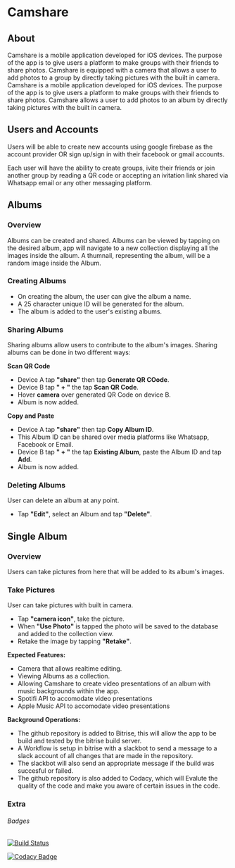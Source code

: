 # Camshare

 ## About
 Camshare is a mobile application developed for iOS devices. The purpose of the app is to give users a platform to make groups with their friends to share photos. Camshare is equipped with a camera that allows a user to add photos to a group by directly taking pictures with the built in camera.
 Camshare is a mobile application developed for iOS devices. The purpose of the app is to give users a platform to make groups with their friends to share photos. Camshare allows a user to add photos to an album by directly taking pictures with the built in camera.

 ## Users and Accounts
 Users will be able to create new accounts using google firebase as the account provider OR sign up/sign in with their facebook or gmail accounts.

 Each user will have the ability to create groups, ivite their friends or join another group by reading a QR code or accepting an ivitation link shared via Whatsapp email or any other messaging platform.

 ## Albums 

 ### Overview
 Albums can be created and shared. Albums can be viewed by tapping on the desired album, app will navigate to a new collection displaying all the images inside the album.
 A thumnail, representing the album, will be a random image inside the Album.

 ### Creating Albums
  - On creating the album, the user can give the album a name. 
  - A 25 character unique ID will be generated for the album.
  - The album is added to the user's existing albums.

 ### Sharing Albums
 Sharing albums allow users to contribute to the album's images.
 Sharing albums can be done in two different ways:

 **Scan QR Code**
 - Device A tap **"share"** then tap **Generate QR COode**.
 - Device B tap **" + "** the tap **Scan QR Code**.
 - Hover **camera** over generated QR Code on device B.
 - Album is now added.

 **Copy and Paste**
 - Device A tap **"share"** then tap **Copy Album ID**.
 - This Album ID can be shared over media platforms like Whatsapp, Facebook or Email.
 - Device B tap **" + "** the tap **Existing Album**, paste the Album ID and tap **Add**.
 - Album is now added.

 ### Deleting Albums
 User can delete an album at any point. 
 - Tap **"Edit"**, select an Album and tap **"Delete"**.

 ## Single Album
 ### Overview
 Users can take pictures from here that will be added to its album's images. 

 ### Take Pictures
 User can take pictures with built in camera.
 - Tap **"camera icon"**, take the picture.
 - When **"Use Photo"** is tapped the photo will be saved to the database and added to the collection view.
 - Retake the image by tapping **"Retake"**.

 **Expected Features:**
 -  Camera that allows realtime editing.
 -  Viewing Albums as a collection.
 -  Allowing Camshare to create video presentations of an album with music backgrounds within the app.
 -  Spotifi API to accomodate video presentations
 -  Apple Music API to accomodate video presentations

**Background Operations:**
-  The github repository is added to Bitrise, this will allow the app to be build and tested by the bitrise build server.
-  A Workflow is setup in bitrise with a slackbot to send a message to a slack account of all changes that are made in the repository.
-  The slackbot will also send an appropriate message if the build was succesful or failed.
-  The github repository is also added to Codacy, which will Evalute the quality of the code and make you aware of certain issues in the code.

### Extra
###### Badges

[![Build Status](https://app.bitrise.io/app/f5ef16cbcd43fa3b/status.svg?token=l9zpYE6QPNcmWmfvOyNAAg)](https://app.bitrise.io/app/f5ef16cbcd43fa3b)

[![Codacy Badge](https://api.codacy.com/project/badge/Grade/53d2304155fb4b9e87b254ce205bcade)](https://www.codacy.com/manual/JancoDVTDev/camshare?utm_source=github.com&amp;utm_medium=referral&amp;utm_content=JancoDVTDev/camshare&amp;utm_campaign=Badge_Grade)
